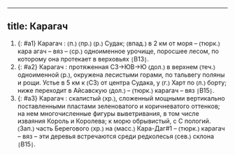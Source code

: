 
---
title: Карагач
---
1. {: #a1} Карагач
: ⦅п.⦆ ⦅пр.⦆ ⦅р.⦆ Судак; ⦅впад.⦆ в 2 км от моря – ⦅тюрк.⦆ кара агач – вяз – ⦅ср.⦆ одноименное урочище, поросшее лесом, по которому она протекает в верховьях ⦃В13⦄.
2. {: #a2} Карагач
: протяженная СЗ→ЮВ→Ю ⦅дол.⦆ в верхнем ⦅теч.⦆ одноименной ⦅р.⦆, окружена лесистыми горами, по тальвегу поляны и рощи. Устье в 5 км к ⦅СЗ⦆ от центра Судака, у ⦅г.⦆ Харт по ⦅л.⦆ борту; ниже переходит в Айсавскую ⦅дол.⦆ – ⦅тюрк.⦆ карагач – вяз ⦃В15⦄.
3. {: #a3} Карагач
: скалистый ⦅хр.⦆, сложенный мощными вертикально поставленными пластами зеленоватого и коричневатого оттенков; на нем многочисленные фигуры выветривания, в том числе изваяния Король и Королева; к морю обрывистый, с С пологий. ⦅Зап.⦆ часть Берегового ⦅хр.⦆ на ⦅масс.⦆ Кара-Даг#1 – ⦅тюрк.⦆ карагач – вяз – эти деревья встречаются среди редколесья ⦅сев.⦆ склона ⦃В15⦄.
